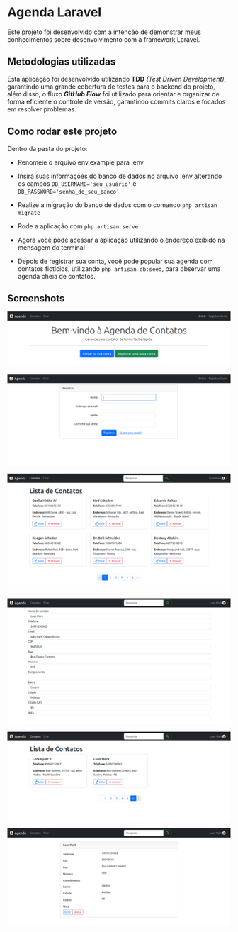 # Agenda Laravel

Este projeto foi desenvolvido com a intenção de demonstrar meus
conhecimentos sobre desenvolvimento com a framework Laravel.

## Metodologias utilizadas

Esta aplicação foi desenvolvido utilizando
**TDD** _(Test Driven Development)_,
garantindo uma grande cobertura de testes para o backend do projeto,
além disso, o fluxo _**GitHub Flow**_ foi utilizado para orientar 
e organizar de forma eficiente o controle de versão,
garantindo commits claros e focados em resolver problemas.

## Como rodar este projeto
Dentro da pasta do projeto:

- Renomeie o arquivo env.example para .env


- Insira suas informações do banco de dados no arquivo .env alterando os campos 
`DB_USERNAME='seu_usuário'` e `DB_PASSWORD='senha_do_seu_banco'`


- Realize a migração do banco de dados com o comando `php artisan migrate`


- Rode a aplicação com `php artisan serve`


- Agora você pode acessar a aplicação utilizando 
o endereço exibido na mensagem do terminal

- Depois de registrar sua conta, você pode popular sua agenda com contatos fictícios,
utilizando `php artisan db:seed`, para observar uma agenda cheia de contatos.

## Screenshots

![img.png](img.png)

![img_1.png](img_1.png)

![img_2.png](img_2.png)

![img_3.png](img_3.png)

![img_4.png](img_4.png)

![img_5.png](img_5.png)
